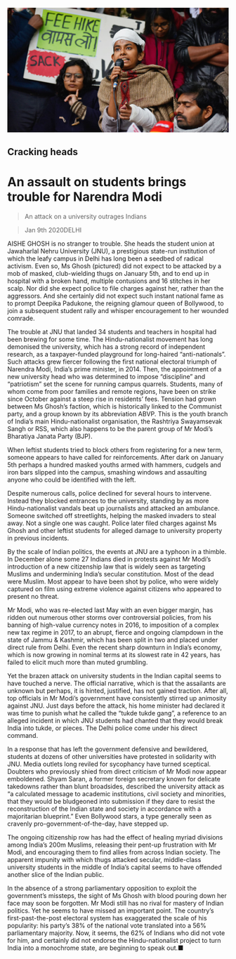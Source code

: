 ![](./images/20200111_ASP005_0.jpg)

## Cracking heads

# An assault on students brings trouble for Narendra Modi

> An attack on a university outrages Indians

> Jan 9th 2020DELHI

AISHE GHOSH is no stranger to trouble. She heads the student union at Jawaharlal Nehru University (JNU), a prestigious state-run institution of which the leafy campus in Delhi has long been a seedbed of radical activism. Even so, Ms Ghosh (pictured) did not expect to be attacked by a mob of masked, club-wielding thugs on January 5th, and to end up in hospital with a broken hand, multiple contusions and 16 stitches in her scalp. Nor did she expect police to file charges against her, rather than the aggressors. And she certainly did not expect such instant national fame as to prompt Deepika Padukone, the reigning glamour queen of Bollywood, to join a subsequent student rally and whisper encouragement to her wounded comrade.

The trouble at JNU that landed 34 students and teachers in hospital had been brewing for some time. The Hindu-nationalist movement has long demonised the university, which has a strong record of independent research, as a taxpayer-funded playground for long-haired “anti-nationals”. Such attacks grew fiercer following the first national electoral triumph of Narendra Modi, India’s prime minister, in 2014. Then, the appointment of a new university head who was determined to impose “discipline” and “patriotism” set the scene for running campus quarrels. Students, many of whom come from poor families and remote regions, have been on strike since October against a steep rise in residents’ fees. Tension had grown between Ms Ghosh’s faction, which is historically linked to the Communist party, and a group known by its abbreviation ABVP. This is the youth branch of India’s main Hindu-nationalist organisation, the Rashtriya Swayamsevak Sangh or RSS, which also happens to be the parent group of Mr Modi’s Bharatiya Janata Party (BJP).

When leftist students tried to block others from registering for a new term, someone appears to have called for reinforcements. After dark on January 5th perhaps a hundred masked youths armed with hammers, cudgels and iron bars slipped into the campus, smashing windows and assaulting anyone who could be identified with the left.

Despite numerous calls, police declined for several hours to intervene. Instead they blocked entrances to the university, standing by as more Hindu-nationalist vandals beat up journalists and attacked an ambulance. Someone switched off streetlights, helping the masked invaders to steal away. Not a single one was caught. Police later filed charges against Ms Ghosh and other leftist students for alleged damage to university property in previous incidents.

By the scale of Indian politics, the events at JNU are a typhoon in a thimble. In December alone some 27 Indians died in protests against Mr Modi’s introduction of a new citizenship law that is widely seen as targeting Muslims and undermining India’s secular constitution. Most of the dead were Muslim. Most appear to have been shot by police, who were widely captured on film using extreme violence against citizens who appeared to present no threat.

Mr Modi, who was re-elected last May with an even bigger margin, has ridden out numerous other storms over controversial policies, from his banning of high-value currency notes in 2016, to imposition of a complex new tax regime in 2017, to an abrupt, fierce and ongoing clampdown in the state of Jammu & Kashmir, which has been split in two and placed under direct rule from Delhi. Even the recent sharp downturn in India’s economy, which is now growing in nominal terms at its slowest rate in 42 years, has failed to elicit much more than muted grumbling.

Yet the brazen attack on university students in the Indian capital seems to have touched a nerve. The official narrative, which is that the assailants are unknown but perhaps, it is hinted, justified, has not gained traction. After all, top officials in Mr Modi’s government have consistently stirred up animosity against JNU. Just days before the attack, his home minister had declared it was time to punish what he called the “tukde tukde gang”, a reference to an alleged incident in which JNU students had chanted that they would break India into tukde, or pieces. The Delhi police come under his direct command.

In a response that has left the government defensive and bewildered, students at dozens of other universities have protested in solidarity with JNU. Media outlets long reviled for sycophancy have turned sceptical. Doubters who previously shied from direct criticism of Mr Modi now appear emboldened. Shyam Saran, a former foreign secretary known for delicate takedowns rather than blunt broadsides, described the university attack as “a calculated message to academic institutions, civil society and minorities, that they would be bludgeoned into submission if they dare to resist the reconstruction of the Indian state and society in accordance with a majoritarian blueprint.” Even Bollywood stars, a type generally seen as cravenly pro-government-of-the-day, have stepped up.

The ongoing citizenship row has had the effect of healing myriad divisions among India’s 200m Muslims, releasing their pent-up frustration with Mr Modi, and encouraging them to find allies from across Indian society. The apparent impunity with which thugs attacked secular, middle-class university students in the middle of India’s capital seems to have offended another slice of the Indian public.

In the absence of a strong parliamentary opposition to exploit the government’s missteps, the sight of Ms Ghosh with blood pouring down her face may soon be forgotten. Mr Modi still has no rival for mastery of Indian politics. Yet he seems to have missed an important point. The country’s first-past-the-post electoral system has exaggerated the scale of his popularity: his party’s 38% of the national vote translated into a 56% parliamentary majority. Now, it seems, the 62% of Indians who did not vote for him, and certainly did not endorse the Hindu-nationalist project to turn India into a monochrome state, are beginning to speak out.■